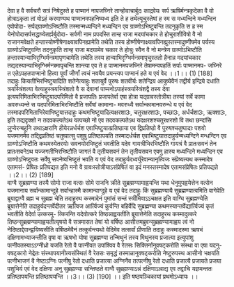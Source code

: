 

  
देवा ह वै सर्वचरौ सत्रं निषेदुस्ते ह पाप्मानं नापजघ्निरे तान्होवाचार्बुदः काद्रवेयः सर्प ऋषिर्मन्त्रकृदेका वै वो होत्राऽकृता तां वोऽहं करवाण्यथ पाप्मानमपहनिष्यध्व इति ते ह तथेत्यूचुस्तेषां ह स्म स मध्यन्दिने मध्यन्दिन एवोपोदा- सर्पद्ग्राव्णोऽभिष्टौति तस्मान्मध्यन्दिने मध्यन्दिन एव ग्राव्णोऽभिष्टुवन्ति तदनुकृति स ह स्म येनोपोदासर्पत्तद्धाप्येतर्ह्यर्बुदोदा- सर्पणी नाम प्रपदस्ति तान्ह राजा मदयांचकार ते होचुराशीविषो वै नो राजानमवेक्षते हन्तास्योष्णीषेणाक्ष्यावपिनह्यामेति तथेति तस्य होष्णीषेणाक्ष्यावपिनह्युस्तस्मादुष्णीषमेव पर्यस्य ग्राव्णोऽभिष्टुवन्ति तदनुकृति तान्ह राजा मदयामेव चकार ते होचुः स्वैन वै नो मन्त्रेण ग्राव्णोऽभिष्टौति हन्तास्यान्याभिरृग्भिर्मन्त्रमापृणचामेति तथेति तस्य हान्याभिरृग्भिर्मन्त्रमापृचुस्ततो हैनान्न मदयांचकार तद्यदस्यान्याभिरृग्भिर्मन्त्रमापृचन्ति शान्त्या एव ते ह पाप्मानमपजघ्निरे तेषामन्वपहतिं सर्पाः पाप्मानमप- जघ्निरे त एतेऽपहतपाप्मानो हित्वा पूर्वां जीर्णां त्वचं नवयैव प्रयन्त्यप पाप्मानं हते य एवं वेद ।।1।। (1) [188]  
तदाहुः कियतीभिरभिष्टुयादिति शतेनेत्याहुः शतायुर्वै पुरुषः शतवीर्यः शतेन्द्रिय आयुष्येवैनं तद्वीर्य इन्द्रिये दधाति त्रयस्त्रिंशत्या वेत्याहुस्त्रयस्त्रिंशतो वै स देवानां पाप्मनोऽपाहंस्त्रयस्त्रिंशद्वै तस्य देवा इत्यपरिमिताभिरभिष्टुयादपरिमितो वै प्रजापतिः प्रजापतेर्वा एषा होत्रा यद्ग्रावस्तोत्रीया तस्यां सर्वे कामा अवरुध्यन्ते स यदपरिमिताभिरभिष्टौति सर्वेषां कामाना- मवरुध्यै सर्वान्कामानवरुन्धे य एवं वेद तस्मादपरिमिताभिरेवाभिष्टुयात्तदाहुः कथमभिष्टुयादित्यक्षरशा3ः, चतुरक्षरशा3ः, पच्छा3ः, अर्धर्चशा3ः, ऋक्शा3ः, इति तद्यदृक्शो न तदवकल्पतेऽथ यत्पच्छो नो एव तदवकल्पतेऽथ यदक्षरशश्चतुरक्षरशो वि तथा छन्दांसि लुप्येरन्बहूनि तथाऽक्षराणि हीयेरन्नर्धर्चश एवाभिष्टुयात्प्रतिष्ठाया एव द्विप्रतिष्ठो वै पुरुषश्चतुष्पादाः पशवो यजमानमेव तद्द्विप्रतिष्ठं चतुष्पात्सु पशुषु प्रतिष्ठापयति तस्मादर्धर्चश एवाभिष्टुयात्तदाहुर्यन्मध्यन्दिने मन्धन्दिन एव ग्राव्णोऽभिष्टौति कथमस्येतरयोः सवनयोरभिष्टुतं भवतीति यदेव गायत्रीभिरभिष्टौति गायत्रं वै प्रातःसवनं तेन प्रातःसवनेऽथ यज्जगतीभिरभिष्टौति जागतं वै तृतीयसवनं तेन तृतीयसवन एवमु हास्य मध्यन्दिने मध्यन्दिन एव ग्राव्णोऽभिष्टुवतः सर्वेषु सवनेष्वभिष्टुतं भवति य एवं वेद तदाहुर्यदध्वर्युरेवान्यानृत्विजः संप्रेष्यत्यथ कस्मादेष एतामसं- प्रेषितः प्रतिपद्यत इति मनो वै ग्रावःस्तोत्रीयाऽसंप्रेषितं वा इदं मनस्तस्मादेष एतामसंप्रेषितः प्रतिपद्यते ।।2।। (2) [189]  
वाग्वै सुब्रह्मण्या तस्यै सोमो राजा वत्सः सोमे राजनि क्रीते सुब्रह्मण्यामाह्वयन्ति यथा धेनुमुपह्वयेत्तेन वत्सेन यजमानाय सर्वान्कामान्दुहे सर्वान्हास्मै कामान्वाग्दुहे य एवं वेद तदाहुः किं सुब्रह्मण्यायै सुब्रह्मण्यात्वमिति वागेवेति ब्रूयाद्वाग्वै ब्रह्म च सुब्रह्म चेति तदाहुरथ कस्मादेनं पुमांसं सन्तं स्त्रीमिवाऽऽचक्षत इति वाग्घि सुब्रह्मण्येति ब्रूयात्तेनेति तदाहुर्यदन्तर्वेदीतर ऋत्विज आर्त्विज्यं कुर्वन्ति बहिर्वेदि सुब्रह्मण्या कथमस्यान्तर्वेद्यार्त्विज्यं कृतं भवतीति वेदेर्वा उत्करमु- त्किरन्ति यदेवोत्करे तिष्ठन्नाह्वयतीति ब्रूयात्तेनेति तदाहुरथ कस्मादुत्करे तिष्ठन्सुब्रह्मण्यामाह्वयतीत्यृषयो वै सत्रमासत तेषां यो वर्षिष्ठ आसीत्तमब्रुवन्सुब्रह्मण्यामाह्वय त्वं नो नेदिष्ठाद्देवान्ह्वयिष्यसीति वर्षिष्ठमेवैनं तत्कुर्वन्त्यथो वेदिमेव तत्सर्वां प्रीणाति तदाहुः कस्मादस्मा ऋषभं दक्षिणामभ्याजन्तीति वृषा वा ऋषभो योषा सुब्रह्मण्या तन्मिथुनं तस्य मिथुनस्य प्रजात्या इत्युपांशु पत्नीवतस्याऽऽग्नीध्रो यजति रेतो वै पात्नीवत उपांश्विव वै रेतसः सिक्तिर्नानुवषट्करोति संस्था वा एषा यदनु- वषट्कारो नेद्रेतः संस्थापयानीत्यसंस्थितं वै रेतसः समृद्धं तस्मान्नानुवषट्करोति नेष्टुरुपस्थ आसीनो भक्षयति पत्नीभाजनं वै नेष्टाऽग्निः पत्नीषु रेतो दधाति प्रजात्या अग्निनैव तत्पत्नीषु रेतो दधाति प्रजात्यै प्रजायते प्रजया पशुभिर्य एवं वेद दक्षिणा अनु सुब्रह्मण्या सन्तिष्ठते वाग्वै सुब्रह्मण्याऽन्नं दक्षिणाऽन्नाद्य एव तद्वाचि यज्ञमन्ततः प्रतिष्ठापयन्ति प्रतिष्ठापयन्ति ।।3।। (3) [190] ।। इति षष्ठपञ्चिकायां प्रथमोऽध्यायः ।।  
